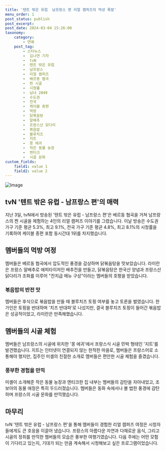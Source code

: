 ```yaml
---
title: '텐트 밖은 유럽  남프랑스 편 리얼 캠퍼즈의 먹성 폭발'
menu_order: 1
post_status: publish
post_excerpt: 
post_date: 2024-03-04 15:26:00
taxonomy:
    category:
        - 연예
    post_tag:
        - 스타뉴스
        -  김나연 기자
        -  tvN
        -  텐트 밖은 유럽
        -  남프랑스
        -  리얼 캠퍼즈
        -  베르동 협곡
        -  찐 시골
        -  시청률
        -  남녀 2049
        -  수도권
        -  전국
        -  케이블 종편
        -  먹방
        -  닭볶음탕
        -  알배추
        -  프랑스산 닭다리
        -  볶음밥
        -  블루치즈
        -  지트
        -  몽 에귀
        -  작은 동물 농장
        -  엔티크
        -  시골 문화
custom_fields:
    field1: value 1
    field2: value 2
---
```


![Image](https://mimgnews.pstatic.net/image/108/2024/03/04/0003218428_001_20240304092501191.jpg?type=w540)

## tvN '텐트 밖은 유럽 - 남프랑스 편'의 매력
지난 3일, tvN에서 방송된 '텐트 밖은 유럽 - 남프랑스 편'은 베르동 협곡을 거쳐 남프랑스의 찐 시골을 체험하는 4인의 리얼 캠퍼즈 이야기를 그렸습니다. 이날 방송은 수도권 가구 기준 평균 5.3%, 최고 9.1%, 전국 가구 기준 평균 4.8%, 최고 8.1%의 시청률을 기록하여 케이블 종편 포함 동시간대 1위를 차지했습니다.
## 멤버들의 먹방 여정
멤버들은 베르동 협곡에서 압도적인 풍경을 감상하며 닭볶음탕을 맛보았습니다. 라미란은 프랑스 알배추로 애피타이저인 배추전을 만들고, 닭볶음탕은 한국산 양념과 프랑스산 닭다리가 조화를 이루어 "잔치급 메뉴 구성"이라는 멤버들의 호평을 받았습니다.
### 볶음밥의 반전 맛
멤버들은 후식으로 볶음밥을 만들 때 블루치즈 토핑 여부를 놓고 토론을 벌였습니다. 한가인은 토핑을 반대하며 '치즈 반대파'로 나섰지만, 결국 블루치즈 토핑이 들어간 볶음밥은 성공적이었고, 라미란은 만족해했습니다.
## 멤버들의 시골 체험
멤버들은 남프랑스의 시골에 위치한 '몽 에귀'에서 프랑스식 시골 민박 형태인 '지트'를 발견했습니다. 지트는 인터넷이 연결되지 않는 한적한 마을로, 멤버들은 프랑스어로 소통해야 했지만, 집주인 미셸의 친절한 소개로 멤버들은 편안한 시골 체험을 즐겼습니다.
### 풍부한 경험을 만끽
미셸이 소개해준 작은 동물 농장과 엔티크한 집 내부는 멤버들의 감탄을 자아내었고, 조보아의 동물 애정은 특히 두드러졌습니다. 멤버들은 동화 속에서나 볼 법한 풍경에 감탄하며 프랑스의 시골 문화를 만끽했습니다.
## 마무리
tvN '텐트 밖은 유럽 - 남프랑스 편'을 통해 멤버들이 경험한 리얼 캠퍼즈 여정은 시청자들에게도 큰 호응을 이끌어 냈습니다. 프랑스의 아름다운 자연과 다채로운 음식, 그리고 시골의 정취를 만끽한 멤버들의 모습은 풍부한 여행기였습니다. 다음 주에는 어떤 모험이 기다리고 있는지, 기대가 되는 만큼 계속해서 시청해보고 싶은 프로그램이었습니다.
